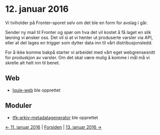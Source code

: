 # 12. januar 2016

Vi tviholder på Fronter-sporet selv om det ble en form for avslag i går.

Sender ny mail til Fronter og spør om hva det vil kostet å få laget en slik løsning vi ønsker oss.
Det vil si at vi henter ut produserte varsler via API, eller at det lages en trigger som dytter data inn til vårt distribusjonsledd.

For å ikke komme bakpå starter vi arbeidet med vårt eget webgrensesnitt for produskjon av varsler.
Om det skal være mulig å komme i mål må vi skrelle alt helt inn til benet.

## Web
- [louie-web](https://github.com/telemark/louie-web) ble opprettet

## Moduler
- [tfk-arkiv-metadatagenerator](https://github.com/telemark/tfk-arkiv-metadatagenerator) ble opprettet

[<- 11. januar 2016](2016-01-11.md)  |  [Forsiden](../index.md)  |  [13. januar 2016 ->](2016-01-13.md)